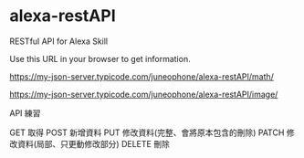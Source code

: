 # alexa-restAPI
RESTful API for Alexa Skill

Use this URL in your browser to get information.

https://my-json-server.typicode.com/juneophone/alexa-restAPI/math/

https://my-json-server.typicode.com/juneophone/alexa-restAPI/image/

API 練習

GET 取得
POST 新增資料
PUT 修改資料(完整、會將原本包含的刪除)
PATCH 修改資料(局部、只更動修改部分)
DELETE 刪除
